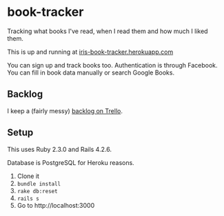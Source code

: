 # book-tracker

Tracking what books I've read, when I read them and how much I liked them.

This is up and running at [iris-book-tracker.herokuapp.com](http://iris-book-tracker.herokuapp.com/)

You can sign up and track books too. Authentication is through Facebook. You can fill in book data manually or search Google Books.

## Backlog

I keep a (fairly messy) [backlog on Trello](https://trello.com/b/ckL0n133/book-tracker).

## Setup

This uses Ruby 2.3.0 and Rails 4.2.6.

Database is PostgreSQL for Heroku reasons.

1. Clone it
2. `bundle install`
3. `rake db:reset`
4. `rails s`
5. Go to http://localhost:3000